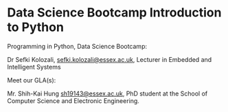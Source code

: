 # Data Science Bootcamp Introduction to Python

Programming in Python, Data Science Bootcamp:

Dr Sefki Kolozali, sefki.kolozali@essex.ac.uk, Lecturer in Embedded and Intelligent Systems

Meet our GLA(s):

Mr. Shih-Kai Hung sh19143@essex.ac.uk, PhD student at the School of Computer Science and Electronic Engineering. 


